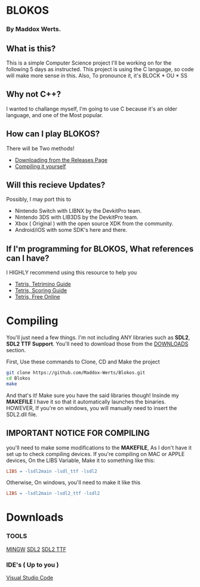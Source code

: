 # BLOKOS #
### By Maddox Werts. ###

## What is this? ##
This is a simple Computer Science project I'll be working on
for the following 5 days as instructed. This project is using
the C language, so code will make more sense in this.
Also, To pronounce it, it's BLOCK * OU * SS

## Why not C++? ##
I wanted to challange myself, I'm going to use C because 
it's an older language, and one of the Most popular.

## How can I play BLOKOS? ##
There will be Two methods!
- [Downloading from the Releases Page](https://github.com/Maddox-Werts/Blokos/releases)
- [Compiling it yourself](#compiling)

## Will this recieve Updates? ##
Possibly, I may port this to 
- Nintendo Switch with LIBNX by the DevkitPro team.
- Nintendo 3DS with LIB3DS by the DevkitPro team.
- Xbox ( Original ) with the open source XDK from the community.
- Android/iOS with some SDK's here and there.

## If I'm programming for BLOKOS, What references can I have? ##
I HIGHLY recommend using this resource to help you
- [Tetris, Tetrimino Guide](https://tetris.fandom.com/wiki/Tetromino)
- [Tetris, Scoring Guide](https://tetris.wiki/Scoring)
- [Tetris, Free Online](https://bit.ly/3z0jaOl)

# Compiling #
You'll just need a few things. I'm not including ANY libraries
such as __SDL2__, __SDL2 TTF Support__. You'll need to download those from the
[DOWNLOADS](#downloads) section.

First, Use these commands to Clone, CD and Make the project
```bash
git clone https://github.com/Maddox-Werts/Blokos.git
cd Blokos
make
```

And that's it! Make sure you have the said libraries though!
Insinde my **MAKEFILE** I have it so that it automatically
launches the binaries. HOWEVER, If you're on windows, you will
manually need to insert the SDL2.dll file.

## IMPORTANT NOTICE FOR COMPILING ##
you'll need to make some modifications to the __MAKEFILE__,
As I don't have it set up to check compiling devices.
If you're compiling on MAC or APPLE devices, On the 
LIBS Variable, Make it to something like this:
```makefile
LIBS = -lsdl2main -lsdl_ttf -lsdl2
```

Otherwise, On windows, you'll need to make it
like this
```makefile
LIBS = -lsdl2main -lsdl2_ttf -lsdl2
```


# Downloads #
### TOOLS ###
[MINGW](https://sourceforge.net/projects/mingw/)
[SDL2](http://libsdl.org/download-2.0.php)
[SDL2 TTF](https://github.com/libsdl-org/SDL_ttf/releases/tag/release-2.0.18)

### IDE's ( Up to you ) ###
[Visual Studio Code](https://code.visualstudio.com/)
